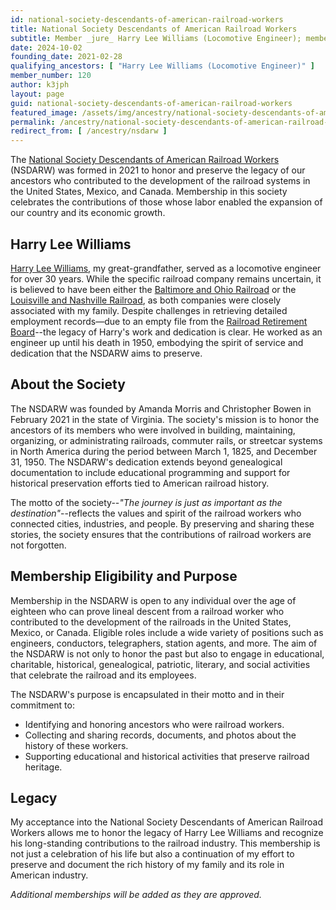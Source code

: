 ```yaml
---
id: national-society-descendants-of-american-railroad-workers
title: National Society Descendants of American Railroad Workers
subtitle: Member _jure_ Harry Lee Williams (Locomotive Engineer); member no. 120
date: 2024-10-02
founding_date: 2021-02-28
qualifying_ancestors: [ "Harry Lee Williams (Locomotive Engineer)" ]
member_number: 120
author: k3jph
layout: page
guid: national-society-descendants-of-american-railroad-workers
featured_image: /assets/img/ancestry/national-society-descendants-of-american-railroad-workers.webp
permalink: /ancestry/national-society-descendants-of-american-railroad-workers
redirect_from: [ /ancestry/nsdarw ]
---
```


The [National Society Descendants of American Railroad
Workers](https://www.nsdrailroad.com) (NSDARW) was formed in 2021 to
honor and preserve the legacy of our ancestors who contributed to the
development of the railroad systems in the United States, Mexico, and
Canada. Membership in this society celebrates the contributions of those
whose labor enabled the expansion of our country and its economic
growth.

## Harry Lee Williams

[Harry Lee Williams](https://www.wikitree.com/wiki/Williams-143061), my
great-grandfather, served as a locomotive engineer for over 30 years.
While the specific railroad company remains uncertain, it is believed to
have been either the [Baltimore and Ohio Railroad](https://borhs.org/)
or the [Louisville and Nashville Railroad](http://www.lnrr.org/), as
both companies were closely associated with my family. Despite
challenges in retrieving detailed employment records—due to an empty
file from the [Railroad Retirement Board]()--the legacy of Harry's work and
dedication is clear. He worked as an engineer up until his death in
1950, embodying the spirit of service and dedication that the NSDARW
aims to preserve.

## About the Society

The NSDARW was founded by Amanda Morris and Christopher Bowen in
February 2021 in the state of Virginia. The society's mission is to
honor the ancestors of its members who were involved in building,
maintaining, organizing, or administrating railroads, commuter rails, or
streetcar systems in North America during the period between March 1,
1825, and December 31, 1950. The NSDARW's dedication extends beyond
genealogical documentation to include educational programming and
support for historical preservation efforts tied to American railroad
history.

The motto of the society--*"The journey is just as important as the
destination"*--reflects the values and spirit of the railroad workers who
connected cities, industries, and people. By preserving and sharing
these stories, the society ensures that the contributions of railroad
workers are not forgotten.

## Membership Eligibility and Purpose

Membership in the NSDARW is open to any individual over the age of
eighteen who can prove lineal descent from a railroad worker who
contributed to the development of the railroads in the United States,
Mexico, or Canada. Eligible roles include a wide variety of positions
such as engineers, conductors, telegraphers, station agents, and more.
The aim of the NSDARW is not only to honor the past but also to engage
in educational, charitable, historical, genealogical, patriotic,
literary, and social activities that celebrate the railroad and its
employees.

The NSDARW's purpose is encapsulated in their motto and in their
commitment to:

- Identifying and honoring ancestors who were railroad workers.
- Collecting and sharing records, documents, and photos about the
  history of these workers.
- Supporting educational and historical activities that preserve
  railroad heritage.

## Legacy

My acceptance into the National Society Descendants of American Railroad
Workers allows me to honor the legacy of Harry Lee Williams and
recognize his long-standing contributions to the railroad industry. This
membership is not just a celebration of his life but also a continuation
of my effort to preserve and document the rich history of my family and
its role in American industry.

*Additional memberships will be added as they are approved.*
